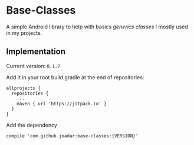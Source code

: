 # Base-Classes
A simple Android library to help with basics *generics classes* I mostly used in my projects.

## Implementation

Current version: `0.1.7`

Add it in your root build.gradle at the end of repositories:

```
allprojects {
  repositories {
    ...
    maven { url 'https://jitpack.io' }
  }
}
```

Add the dependency
```
compile 'com.github.joadar:base-classes:{VERSION}'
```


